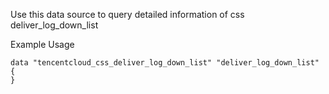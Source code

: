 Use this data source to query detailed information of css deliver_log_down_list

Example Usage

```hcl
data "tencentcloud_css_deliver_log_down_list" "deliver_log_down_list" {
}

